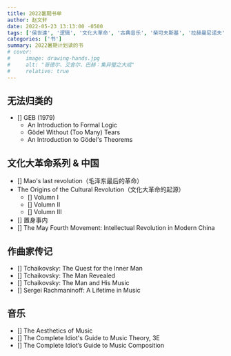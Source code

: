 ```yaml
---
title: 2022暑期书单 
author: 赵文轩
date: 2022-05-23 13:13:00 -0500
tags: ['侯世達', '逻辑', '文化大革命', '古典音乐', '柴可夫斯基', '拉赫曼尼诺夫']
categories: ['书']
summary: 2022暑期计划读的书
# cover:
#     image: drawing-hands.jpg
#     alt: "哥德尔、艾舍尔、巴赫：集异璧之大成"
#     relative: true
---
```


## 无法归类的
- [] GEB (1979)
    - An Introduction to Formal Logic
    - Gödel Without (Too Many) Tears
    - An Introduction to Gödel's Theorems

## 文化大革命系列 & 中国
- [] Mao's last revolution（毛泽东最后的革命）
- The Origins of the Cultural Revolution（文化大革命的起源）
    - [] Volumn I
    - [] Volumn II
    - [] Volumn III
- [] 置身事内
- [] The May Fourth Movement: Intellectual Revolution in Modern China

## 作曲家传记 
- [] Tchaikovsky: The Quest for the Inner Man
- [] Tchaikovsky: The Man Revealed
- [] Tchaikovsky: The Man and His Music
- [] Sergei Rachmaninoff: A Lifetime in Music

## 音乐
- [] The Aesthetics of Music
- [] The Complete Idiot's Guide to Music Theory, 3E
- [] The Complete Idiot’s Guide to Music Composition
